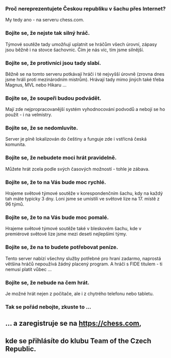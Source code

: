 ### Proč nereprezentujete Českou republiku v šachu přes Internet?

My tedy ano - na serveru chess.com.

### Bojíte se, že nejste tak silný hráč.

Týmové soutěže tady umožňují uplatnit se hráčům všech úrovní, zápasy jsou běžně i na stovce šachovnic. Čím je nás víc, tím jsme silnější.

### Bojíte se, že protivníci jsou tady slabí.

Běžně se na tomto serveru potkávají hráči i té nejvyšší úrovně (zrovna dnes jsme hráli proti mezinárodním mistrům). Hrávají tady mimo jiných také třeba Magnus, MVL nebo Hikaru ...

### Bojíte se, že soupeři budou podvádět.

Mají zde nejpropracovanější systém vyhodnocování podvodů a nebojí se ho použít - i na velmistry.

### Bojíte se, že se nedomluvíte.

Server je plně lokalizován do češtiny a funguje zde i vstřícná česká komunita.

### Bojíte se, že nebudete moci hrát pravidelně.

Můžete hrát zcela podle svých časových možností - tohle je zábava.

### Bojíte se, že to na Vás bude moc rychlé.

  Hrajeme světové týmové soutěže v korespondenčním šachu, kdy na každý tah máte typicky 3 dny. Loni jsme se umístili ve světové lize na 17. místě z 96 týmů.

### Bojíte se, že to na Vás bude moc pomalé.

Hrajeme světové týmové soutěže také v bleskovém šachu, kde v premiérové světové lize jsme  mezi deseti nejlepšími týmy.

### Bojíte se, že na to budete potřebovat peníze.

Tento server nabízí všechny služby potřebné pro hraní zadarmo, naprostá většina hráčů nepoužívá žádný placený program. A hráči s FIDE titulem - ti nemusí platit vůbec ...

### Bojíte se, že nebude na čem hrát.

Je možné hrát nejen z počítače, ale i z chytrého telefonu nebo tabletu.

### Tak se pořád nebojte, zkuste to ...
## ... a zaregistruje se na https://chess.com,
## kde se přihlásíte do klubu Team of the Czech Republic.
